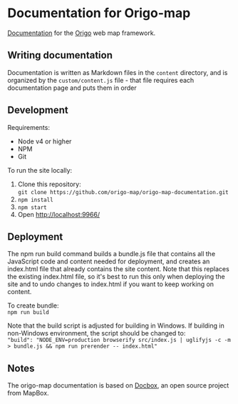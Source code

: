 # Documentation for Origo-map
[Documentation](https://origo-map.github.io/origo-map-documentation/latest/) for the [Origo](https://github.com/origo-map/origo) web map framework.

## Writing documentation
Documentation is written as Markdown files in the `content` directory, and is organized by the `custom/content.js` file - that file requires each documentation page and puts them in order

## Development
Requirements:
* Node v4 or higher
* NPM
* Git

To run the site locally:  
1. Clone this repository:  
  `git clone https://github.com/origo-map/origo-map-documentation.git`  
2. `npm install`  
3. `npm start`  
4. Open [http://localhost:9966/](http://localhost:9966/)

## Deployment
The npm run build command builds a bundle.js file that contains all the JavaScript code and content needed for deployment, and creates an index.html file that already contains the site content. Note that this replaces the existing index.html file, so it's best to run this only when deploying the site and to undo changes to index.html if you want to keep working on content.

To create bundle:  
`npm run build`

Note that the build script is adjusted for building in Windows. If building in non-Windows environment, the script should be changed to:  
`"build": "NODE_ENV=production browserify src/index.js | uglifyjs -c -m > bundle.js && npm run prerender -- index.html"`


## Notes
The origo-map documentation is based on [Docbox](https://github.com/mapbox/docbox), an open source project from MapBox.
